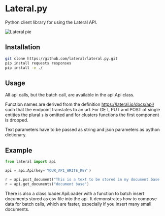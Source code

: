 # Lateral.py

Python client library for using the Lateral API.

![Lateral pie](https://i.imgur.com/464Q4vB.jpg)

## Installation

```bash
git clone https://github.com/lateral/lateral.py.git
pip install requests responses
pip install -e ./
```

## Usage

All api calls, but the batch call, are available in the api.Api class.

Function names are derived from the definition https://lateral.io/docs/api/ such that the endpoint translates to an url. For GET, PUT and POST of single entities the plural `s` is omitted and for clusters functions the first component is dropped.

Text parameters have to be passed as string and json parameters as python dictionary.

## Example

```python
from lateral import api

api = api.Api(key='YOUR_API_WRITE_KEY')

r = api.post_document("This is a text to be stored in my document base.")
r = api.get_documents("document base")
```

There is also a class loader.ApiLoader with a function to batch insert documents stored as csv file into the api. It demonstrates how to compose data for batch calls, which are faster, especially if you insert many small documents.
